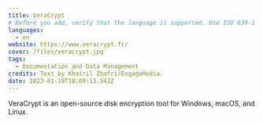 ```yaml
---
title: VeraCrypt
# Before you add, verify that the language is supported. Use ISO 639-1 code only without country code. ms instead of ms_MY. If the source language is English, do not add to the list.
languages:
  - en
website: https://www.veracrypt.fr/
cover: /files/veracrypt.jpg
tags:
  - Documentation and Data Management
credits: Text by Khairil Zhafri/EngageMedia.
date: 2023-01-19T18:09:13.542Z
---
```

VeraCrypt is an open-source disk encryption tool for Windows, macOS, and Linux.